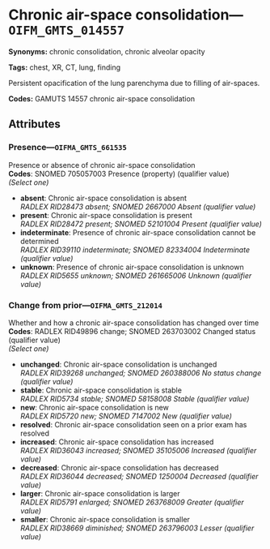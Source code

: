 # Chronic air-space consolidation—`OIFM_GMTS_014557`

**Synonyms:** chronic consolidation, chronic alveolar opacity

**Tags:** chest, XR, CT, lung, finding

Persistent opacification of the lung parenchyma due to filling of air-spaces.

**Codes:** GAMUTS 14557 chronic air-space consolidation

## Attributes

### Presence—`OIFMA_GMTS_661535`

Presence or absence of chronic air-space consolidation  
**Codes**: SNOMED 705057003 Presence (property) (qualifier value)  
*(Select one)*

- **absent**: Chronic air-space consolidation is absent  
_RADLEX RID28473 absent; SNOMED 2667000 Absent (qualifier value)_
- **present**: Chronic air-space consolidation is present  
_RADLEX RID28472 present; SNOMED 52101004 Present (qualifier value)_
- **indeterminate**: Presence of chronic air-space consolidation cannot be determined  
_RADLEX RID39110 indeterminate; SNOMED 82334004 Indeterminate (qualifier value)_
- **unknown**: Presence of chronic air-space consolidation is unknown  
_RADLEX RID5655 unknown; SNOMED 261665006 Unknown (qualifier value)_

### Change from prior—`OIFMA_GMTS_212014`

Whether and how a chronic air-space consolidation has changed over time  
**Codes**: RADLEX RID49896 change; SNOMED 263703002 Changed status (qualifier value)  
*(Select one)*

- **unchanged**: Chronic air-space consolidation is unchanged  
_RADLEX RID39268 unchanged; SNOMED 260388006 No status change (qualifier value)_
- **stable**: Chronic air-space consolidation is stable  
_RADLEX RID5734 stable; SNOMED 58158008 Stable (qualifier value)_
- **new**: Chronic air-space consolidation is new  
_RADLEX RID5720 new; SNOMED 7147002 New (qualifier value)_
- **resolved**: Chronic air-space consolidation seen on a prior exam has resolved  
- **increased**: Chronic air-space consolidation has increased  
_RADLEX RID36043 increased; SNOMED 35105006 Increased (qualifier value)_
- **decreased**: Chronic air-space consolidation has decreased  
_RADLEX RID36044 decreased; SNOMED 1250004 Decreased (qualifier value)_
- **larger**: Chronic air-space consolidation is larger  
_RADLEX RID5791 enlarged; SNOMED 263768009 Greater (qualifier value)_
- **smaller**: Chronic air-space consolidation is smaller  
_RADLEX RID38669 diminished; SNOMED 263796003 Lesser (qualifier value)_